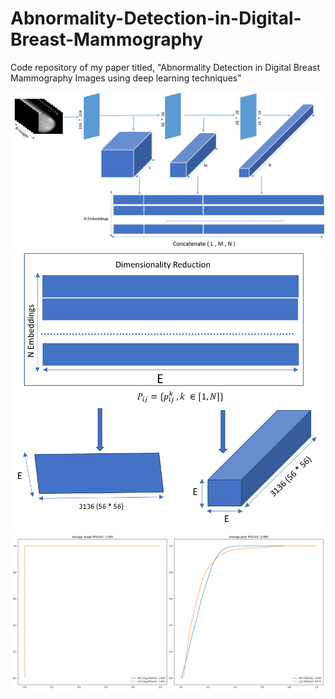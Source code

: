 # Abnormality-Detection-in-Digital-Breast-Mammography
Code repository of my paper titled, "Abnormality Detection in Digital Breast Mammography Images using deep learning techniques"

![Architechture_1](./assets/Figure3.png "Architechture 1st Part")
![Architechture_2](./assets/Figure4.png "Architechture 2nd Part")
![ROC score](./mias_results/roc_curve.png "ROC curve")
 
